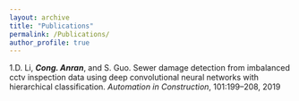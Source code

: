 ```yaml
---
layout: archive
title: "Publications"
permalink: /Publications/
author_profile: true
---
```


1.D. Li, ***Cong. Anran***, and S. Guo. Sewer damage detection from imbalanced cctv inspection data using deep
convolutional neural networks with hierarchical classification. *Automation in Construction*, 101:199–208, 2019
